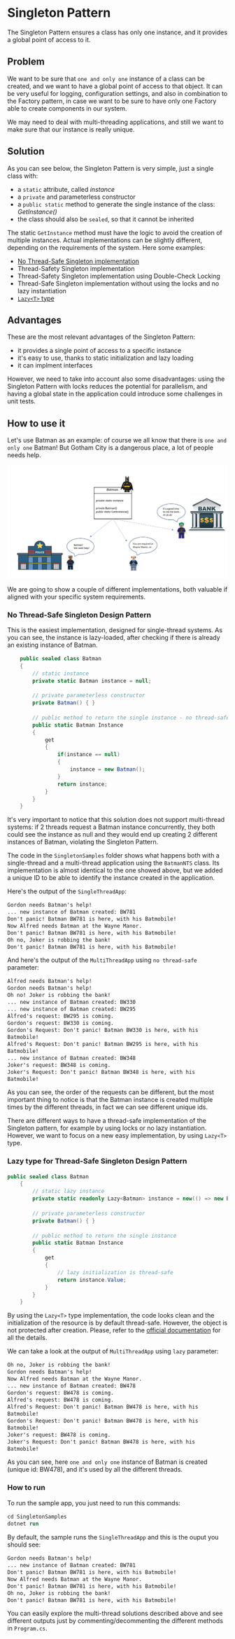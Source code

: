 # Singleton Pattern

The Singleton Pattern ensures a class has only one instance, and it provides a global point of access to it.

## Problem

We want to be sure that `one and only one` instance of a class can be created, and we want to have a global point of access to that object. It can be very useful for logging, configuration settings, and also in combination to the Factory pattern, in case we want to be sure to have only one Factory able to create components in our system.

We may need to deal with multi-threading applications, and still we want to make sure that our instance is really unique.

## Solution

As you can see below, the Singleton Pattern is very simple, just a single class with:

- a `static` attribute, called *instance*
- a `private` and parameterless constructor
- a `public static` method to generate the single instance of the class: *GetInstance()*
- the class should also be `sealed`, so that it cannot be inherited

The static `GetInstance` method must have the logic to avoid the creation of multiple instances. Actual implementations can be slightly different, depending on the requirements of the system. Here some examples:

- [No Thread-Safe Singleton implementation](#no-thread-safe-singleton-design-pattern)
- Thread-Safety Singleton implementation
- Thread-Safety Singleton implementation using Double-Check Locking
- Thread-Safe Singleton implementation without using the locks and no lazy instantiation
- [`Lazy<T>` type](#lazy-type-for-thread-safe-singleton-design-pattern)

## Advantages

These are the most relevant advantages of the Singleton Pattern:

- it provides a single point of access to a specific instance
- it's easy to use, thanks to static initialization and lazy loading
- it can implment interfaces

However, we need to take into account also some disadvantages: using the Singleton Pattern with locks reduces the potential for parallelism, and having a global state in the application could introduce some challenges in unit tests.

## How to use it

Let's use Batman as an example: of course we all know that there is `one and only one` Batman! But Gotham City is a dangerous place, a lot of people needs help.

![BatmanSingleton](./img/singletonBatman.jpg)

We are going to show a couple of different implementations, both valuable if aligned with your specific system requirements.

### No Thread-Safe Singleton Design Pattern

This is the easiest implementation, designed for single-thread systems.
As you can see, the instance is lazy-loaded, after checking if there is already an existing instance of Batman.

```csharp
    public sealed class Batman
    {
        // static instance
        private static Batman instance = null;

        // private parameterless constructor
        private Batman() { }

        // public method to return the single instance - no thread-safe
        public static Batman Instance
        {
            get
            {
                if(instance == null)
                {
                    instance = new Batman();
                }
                return instance;
            }
        }
    }

```

It's very important to notice that this solution does not support multi-thread systems: if 2 threads request a Batman instance concurrently, they both could see the instance as null and they would end up creating 2 different instances of Batman, violating the Singleton Pattern.

The code in the `SingletonSamples` folder shows what happens both with a single-thread and a multi-thread application using the `BatmanNTS` class. Its implementation is almost identical to the one showed above, but we added a unique ID to be able to identify the instance created in the application. 

Here's the output of the `SingleThreadApp`:

```
Gordon needs Batman's help!
... new instance of Batman created: BW781
Don't panic! Batman BW781 is here, with his Batmobile!
Now Alfred needs Batman at the Wayne Manor.
Don't panic! Batman BW781 is here, with his Batmobile!
Oh no, Joker is robbing the bank!
Don't panic! Batman BW781 is here, with his Batmobile!
```

And here's the output of the `MultiThreadApp` using `no thread-safe` parameter:

```
Alfred needs Batman's help!
Gordon needs Batman's help!
Oh no! Joker is robbing the bank!
... new instance of Batman created: BW330
... new instance of Batman created: BW295
Alfred's request: BW295 is coming.
Gordon's request: BW330 is coming.
Gordon's Request: Don't panic! Batman BW330 is here, with his Batmobile!
Alfred's Request: Don't panic! Batman BW295 is here, with his Batmobile!
... new instance of Batman created: BW348
Joker's request: BW348 is coming.
Joker's Request: Don't panic! Batman BW348 is here, with his Batmobile!
```

As you can see, the order of the requests can be different, but the most important thing to notice is that the Batman instance is created multiple times by the different threads, in fact we can see different unique ids.

There are different ways to have a thread-safe implementation of the Singleton pattern, for example by using locks or no lazy instantiation. However, we want to focus on a new easy implementation, by using `Lazy<T>` type.

### Lazy type for Thread-Safe Singleton Design Pattern

```csharp
public sealed class Batman
    {
        // static lazy instance
        private static readonly Lazy<Batman> instance = new(() => new Batman() );

        // private parameterless constructor
        private Batman() { }

        // public method to return the single instance
        public static Batman Instance
        {
            get
            {
                // lazy initialization is thread-safe
                return instance.Value;
            }
        }
    }
```

By using the `Lazy<T>` type implementation, the code looks clean and the initialization of the resource is by default thread-safe. However, the object is not protected after creation. Please, refer to the [official documentation](https://docs.microsoft.com/en-us/dotnet/api/system.lazy-1?view=net-5.0) for all the details.

We can take a look at the output of `MultiThreadApp` using `lazy` parameter:

```
Oh no, Joker is robbing the bank!
Gordon needs Batman's help!
Now Alfred needs Batman at the Wayne Manor.
... new instance of Batman created: BW478
Gordon's request: BW478 is coming.
Alfred's request: BW478 is coming.
Alfred's Request: Don't panic! Batman BW478 is here, with his Batmobile!
Gordon's Request: Don't panic! Batman BW478 is here, with his Batmobile!
Joker's request: BW478 is coming.
Joker's Request: Don't panic! Batman BW478 is here, with his Batmobile!
```

As you can see, here `one and only one` instance of Batman is created (unique id: BW478), and it's used by all the different threads.

### How to run

To run the sample app, you just need to run this commands:

```ps
cd SingletonSamples
dotnet run
```

By default, the sample runs the `SingleThreadApp` and this is the ouput you should see:

```
Gordon needs Batman's help!
... new instance of Batman created: BW781
Don't panic! Batman BW781 is here, with his Batmobile!
Now Alfred needs Batman at the Wayne Manor.
Don't panic! Batman BW781 is here, with his Batmobile!
Oh no, Joker is robbing the bank!
Don't panic! Batman BW781 is here, with his Batmobile!
```

You can easily explore the multi-thread solutions described above and see different outputs just by commenting/decommenting the different methods in `Program.cs`.
